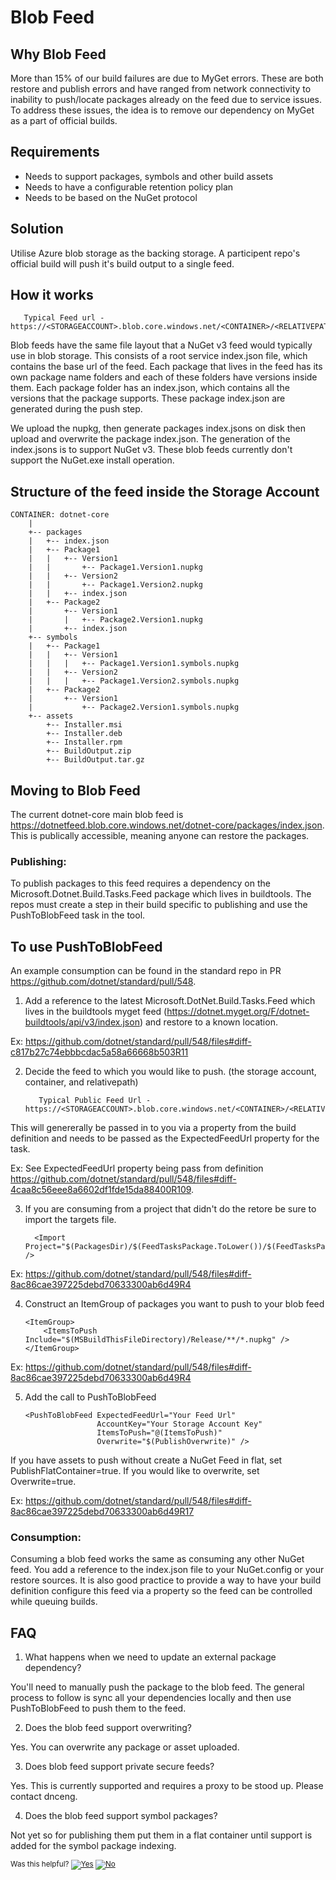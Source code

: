 # Blob Feed

## Why Blob Feed
More than 15% of our build failures are due to MyGet errors. These are both restore and publish errors and have ranged from network connectivity to inability to push/locate packages already on the feed due to service issues.
To address these issues, the idea is to remove our dependency on MyGet as a part of official builds.

## Requirements
 * Needs to support packages, symbols and other build assets
 * Needs to have a configurable retention policy plan
 * Needs to be based on the NuGet protocol

## Solution
Utilise Azure blob storage as the backing storage. A participent repo's official build will push it's build output to a single feed.

## How it works
```
   Typical Feed url - https://<STORAGEACCOUNT>.blob.core.windows.net/<CONTAINER>/<RELATIVEPATH>/index.json
```
Blob feeds have the same file layout that a NuGet v3 feed would typically use in blob storage. This consists of a root service index.json file, which contains the base url of the feed. Each package that lives in the feed has its own package name folders and each of these folders have versions inside them. Each package folder has an index.json, which contains all the versions that the package supports. These package index.json are generated during the push step.

We upload the nupkg, then generate packages index.jsons on disk then upload and overwrite the package index.json. The generation of the index.jsons is to support NuGet v3. These blob feeds currently don't support the NuGet.exe install operation.

## Structure of the feed inside the Storage Account

```
CONTAINER: dotnet-core
    |
    +-- packages
    |   +-- index.json
    |   +-- Package1
    |   |   +-- Version1
    |   |       +-- Package1.Version1.nupkg
    |   |   +-- Version2
    |   |       +-- Package1.Version2.nupkg
    |   |   +-- index.json
    |   +-- Package2
    |       +-- Version1
    |       |   +-- Package2.Version1.nupkg
    |       +-- index.json
    +-- symbols
    |   +-- Package1
    |   |   +-- Version1
    |   |   |   +-- Package1.Version1.symbols.nupkg
    |   |   +-- Version2
    |   |   |   +-- Package1.Version2.symbols.nupkg
    |   +-- Package2
    |       +-- Version1
    |           +-- Package2.Version1.symbols.nupkg
    +-- assets
        +-- Installer.msi
        +-- Installer.deb
        +-- Installer.rpm
        +-- BuildOutput.zip
        +-- BuildOutput.tar.gz
```

## Moving to Blob Feed

The current dotnet-core main blob feed is https://dotnetfeed.blob.core.windows.net/dotnet-core/packages/index.json. This is publically accessible, meaning anyone can restore the packages.

### Publishing:

To publish packages to this feed requires a dependency on the Microsoft.Dotnet.Build.Tasks.Feed package which lives in buildtools. The repos must create a step in their build specific to publishing and use the PushToBlobFeed task in the tool.

## To use PushToBlobFeed

An example consumption can be found in the standard repo in PR https://github.com/dotnet/standard/pull/548.

1. Add a reference to the latest Microsoft.DotNet.Build.Tasks.Feed which lives in the buildtools myget feed (https://dotnet.myget.org/F/dotnet-buildtools/api/v3/index.json) and restore to a known location.

Ex: https://github.com/dotnet/standard/pull/548/files#diff-c817b27c74ebbbcdac5a58a66668b503R11

2. Decide the feed to which you would like to push. (the storage account, container, and relativepath)

    ```
       Typical Public Feed Url - https://<STORAGEACCOUNT>.blob.core.windows.net/<CONTAINER>/<RELATIVEPATH>/index.json
    ```
This will genererally be passed in to you via a property from the build definition and needs to be passed as the ExpectedFeedUrl
property for the task.

Ex: See ExpectedFeedUrl property being pass from definition https://github.com/dotnet/standard/pull/548/files#diff-4caa8c56eee8a6602df1fde15da88400R109.

3. If you are consuming from a project that didn't do the retore be sure to import the targets file.

    ```
      <Import Project="$(PackagesDir)/$(FeedTasksPackage.ToLower())/$(FeedTasksPackageVersion)/build/$(FeedTasksPackage).targets" />
    ```
Ex: https://github.com/dotnet/standard/pull/548/files#diff-8ac86cae397225debd70633300ab6d49R4


4. Construct an ItemGroup of packages you want to push to your blob feed

    ```
    <ItemGroup>
        <ItemsToPush Include="$(MSBuildThisFileDirectory)/Release/**/*.nupkg" />
    </ItemGroup>
    ```
Ex: https://github.com/dotnet/standard/pull/548/files#diff-8ac86cae397225debd70633300ab6d49R4

5.  Add the call to PushToBlobFeed
    ```
    <PushToBlobFeed ExpectedFeedUrl="Your Feed Url"
                    AccountKey="Your Storage Account Key"
                    ItemsToPush="@(ItemsToPush)"
                    Overwrite="$(PublishOverwrite)" />
    ```
If you have assets to push without create a NuGet Feed in flat, set PublishFlatContainer=true.
If you would like to overwrite, set Overwrite=true.

Ex: https://github.com/dotnet/standard/pull/548/files#diff-8ac86cae397225debd70633300ab6d49R17

### Consumption:

Consuming a blob feed works the same as consuming any other NuGet feed. You add a reference to the index.json file to your
NuGet.config or your restore sources. It is also good practice to provide a way to have your build definition configure this
feed via a property so the feed can be controlled while queuing builds.

## FAQ

1. What happens when we need to update an external package dependency?

You'll need to manually push the package to the blob feed. The general process to follow is sync all your dependencies locally and then use PushToBlobFeed to push them to the feed.

2. Does the blob feed support overwriting?

Yes. You can overwrite any package or asset uploaded.

3. Does blob feed support private secure feeds?

Yes. This is currently supported and requires a proxy to be stood up. Please contact dnceng.

4. Does the blob feed support symbol packages?

Not yet so for publishing them put them in a flat container until support is added for the symbol package indexing.

<!-- Begin Generated Content: Doc Feedback -->
<sub>Was this helpful? [![Yes](https://helix.dot.net/f/ip/5?p=Documentation%5CProject-Docs%5CBlobFeeds%5CBlob-Feeds-Intro.md)](https://helix.dot.net/f/p/5?p=Documentation%5CProject-Docs%5CBlobFeeds%5CBlob-Feeds-Intro.md) [![No](https://helix.dot.net/f/in)](https://helix.dot.net/f/n/5?p=Documentation%5CProject-Docs%5CBlobFeeds%5CBlob-Feeds-Intro.md)</sub>
<!-- End Generated Content-->

